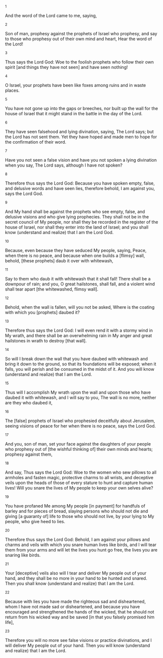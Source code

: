 <sup>1</sup> 

And the word of the Lord came to me, saying, 

<sup>2</sup> 

Son of man, prophesy against the prophets of Israel who prophesy, and say to those who prophesy out of their own mind and heart, Hear the word of the Lord! 

<sup>3</sup> 

Thus says the Lord God: Woe to the foolish prophets who follow their own spirit [and things they have not seen] and have seen nothing! 

<sup>4</sup> 

O Israel, your prophets have been like foxes among ruins and in waste places. 

<sup>5</sup> 

You have not gone up into the gaps or breeches, nor built up the wall for the house of Israel that it might stand in the battle in the day of the Lord. 

<sup>6</sup> 

They have seen falsehood and lying divination, saying, The Lord says; but the Lord has not sent them. Yet they have hoped and made men to hope for the confirmation of their word. 

<sup>7</sup> 

Have you not seen a false vision and have you not spoken a lying divination when you say, The Lord says, although I have not spoken? 

<sup>8</sup> 

Therefore thus says the Lord God: Because you have spoken empty, false, and delusive words and have seen lies, therefore behold, I am against you, says the Lord God. 

<sup>9</sup> 

And My hand shall be against the prophets who see empty, false, and delusive visions and who give lying prophecies. They shall not be in the secret council of My people, nor shall they be recorded in the register of the house of Israel, nor shall they enter into the land of Israel; and you shall know (understand and realize) that I am the Lord God. 

<sup>10</sup> 

Because, even because they have seduced My people, saying, Peace, when there is no peace, and because when one builds a [flimsy] wall, behold, [these prophets] daub it over with whitewash, 

<sup>11</sup> 

Say to them who daub it with whitewash that it shall fall! There shall be a downpour of rain; and you, O great hailstones, shall fall, and a violent wind shall tear apart [the whitewashed, flimsy wall]. 

<sup>12</sup> 

Behold, when the wall is fallen, will you not be asked, Where is the coating with which you [prophets] daubed it? 

<sup>13</sup> 

Therefore thus says the Lord God: I will even rend it with a stormy wind in My wrath, and there shall be an overwhelming rain in My anger and great hailstones in wrath to destroy [that wall]. 

<sup>14</sup> 

So will I break down the wall that you have daubed with whitewash and bring it down to the ground, so that its foundations will be exposed; when it falls, you will perish and be consumed in the midst of it. And you will know (understand and realize) that I am the Lord. 

<sup>15</sup> 

Thus will I accomplish My wrath upon the wall and upon those who have daubed it with whitewash, and I will say to you, The wall is no more, neither are they who daubed it, 

<sup>16</sup> 

The [false] prophets of Israel who prophesied deceitfully about Jerusalem, seeing visions of peace for her when there is no peace, says the Lord God. 

<sup>17</sup> 

And you, son of man, set your face against the daughters of your people who prophesy out of [the wishful thinking of] their own minds and hearts; prophesy against them, 

<sup>18</sup> 

And say, Thus says the Lord God: Woe to the women who sew pillows to all armholes and fasten magic, protective charms to all wrists, and deceptive veils upon the heads of those of every stature to hunt and capture human lives! Will you snare the lives of My people to keep your own selves alive? 

<sup>19</sup> 

You have profaned Me among My people [in payment] for handfuls of barley and for pieces of bread, slaying persons who should not die and giving [a guaranty of] life to those who should not live, by your lying to My people, who give heed to lies. 

<sup>20</sup> 

Therefore thus says the Lord God: Behold, I am against your pillows and charms and veils with which you snare human lives like birds, and I will tear them from your arms and will let the lives you hunt go free, the lives you are snaring like birds. 

<sup>21</sup> 

Your [deceptive] veils also will I tear and deliver My people out of your hand, and they shall be no more in your hand to be hunted and snared. Then you shall know (understand and realize) that I am the Lord. 

<sup>22</sup> 

Because with lies you have made the righteous sad and disheartened, whom I have not made sad or disheartened, and because you have encouraged and strengthened the hands of the wicked, that he should not return from his wicked way and be saved [in that you falsely promised him life], 

<sup>23</sup> 

Therefore you will no more see false visions or practice divinations, and I will deliver My people out of your hand. Then you will know (understand and realize) that I am the Lord.
